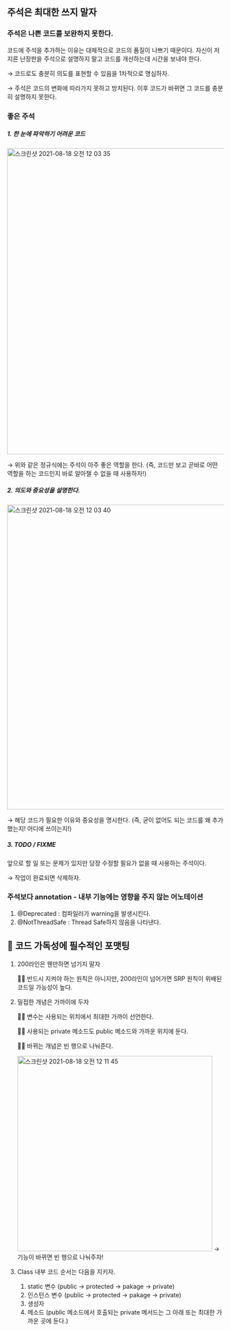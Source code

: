 ## 주석은 최대한 쓰지 말자

### 주석은 나쁜 코드를 보완하지 못한다.

코드에 주석을 추가하는 이유는 대체적으로 코드의 품질이 나쁘기 때문이다. 자신이 저지른 난장판을 주석으로 설명하지 말고 코드를 개선하는데 시간을 보내야 한다.

→ 코드로도 충분히 의도를 표현할 수 있음을 1차적으로 명심하자.

→ 주석은 코드의 변화에 따라가지 못하고 방치된다. 이후 코드가 바뀌면 그 코드를 충분히 설명하지 못한다.

### 좋은 주석

#####  1. 한 눈에 파악하기 어려운 코드

<img width="710" alt="스크린샷 2021-08-18 오전 12 03 35" src="https://user-images.githubusercontent.com/39195377/129751631-dc52848c-6937-431e-8013-851debe5a90f.png">


→ 위와 같은 정규식에는 주석이 아주 좋은 역할을 한다. (즉, 코드만 보고 곧바로 어떤 역할을 하는 코드인지 바로 알아챌 수 없을 때 사용하자!)



#####  2. 의도와 중요성을 설명한다.

<img width="707" alt="스크린샷 2021-08-18 오전 12 03 40" src="https://user-images.githubusercontent.com/39195377/129751647-2202123d-b0f7-4800-841f-cbfa7b97762c.png">


→ 해당 코드가 필요한 이유와 중요성을 명시한다. (즉, 굳이 없어도 되는 코드를 왜 추가했는지! 어디에 쓰이는지!)

#####  3. TODO / FIXME

앞으로 할 일 또는 문제가 있지만 당장 수정할 필요가 없을 때 사용하는 주석이다.

→ 작업이 완료되면 삭제하자.



### 주석보다 annotation  - 내부 기능에는 영향을 주지 않는 어노테이션

1. @Deprecated : 컴파일러가 warning을 발생시킨다.
2. @NotThreadSafe  : Thread Safe하지 않음을 나타낸다.





## 🐯  코드 가독성에 필수적인 포맷팅

1. 200라인은 웬만하면 넘기지 말자

   🧚🏼 반드시 지켜야 하는 원칙은 아니지만, 200라인이 넘어가면 SRP 원칙이 위배된 코드일 가능성이 높다.

2. 밀접한 개념은 가까이에 두자

   🧚🏼 변수는 사용되는 위치에서 최대한 가까이 선언한다.

   🧚🏼 사용되는 private 메소드도 public 메소드와 가까운 위치에 둔다.

   🧚🏼 바뀌는 개념은 빈 행으로 나눠준다.
   
   <img width="453" alt="스크린샷 2021-08-18 오전 12 11 45" src="https://user-images.githubusercontent.com/39195377/129752419-ae69ee1c-ab1a-4afd-a538-44cd04316693.png">
   → 기능이 바뀌면 빈 행으로 나눠주자!


3. Class 내부 코드 순서는 다음을 지키자.

   1. static 변수 (public -> protected -> pakage -> private)
   2. 인스턴스 변수 (public -> protected -> pakage -> private)
   3. 생성자
   4. 메소드 (public 메소드에서 호출되는 private 메서드는 그 아래 또는 최대한 가까운 곳에 둔다.)

